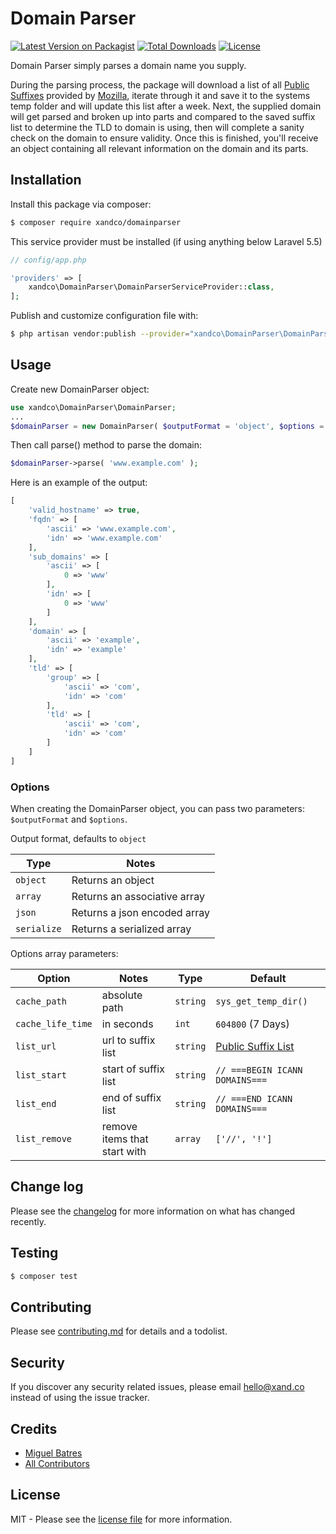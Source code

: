 # Domain Parser

[![Latest Version on Packagist][ico-version]][link-packagist]
[![Total Downloads][ico-downloads]][link-downloads]
[![License][ico-license]][link-license]

Domain Parser simply parses a domain name you supply.

During the parsing process, the package will download a list of all [Public Suffixes](https://publicsuffix.org/list/public_suffix_list.dat) provided by [Mozilla](https://www.mozilla.org), iterate through it and save it to the systems temp folder and will update this list after a week. Next, the supplied domain will get parsed and broken up into parts and compared to the saved suffix list to determine the TLD to domain is using, then will complete a sanity check on the domain to ensure validity. Once this is finished, you'll receive an object containing all relevant information on the domain and its parts.

## Installation

Install this package via composer:

``` bash
$ composer require xandco/domainparser
```

This service provider must be installed (if using anything below Laravel 5.5)

``` php
// config/app.php

'providers' => [
    xandco\DomainParser\DomainParserServiceProvider::class,
];
```

Publish and customize configuration file with:

``` bash
$ php artisan vendor:publish --provider="xandco\DomainParser\DomainParserServiceProvider"
```

## Usage

Create new DomainParser object:

``` php
use xandco\DomainParser\DomainParser;
...
$domainParser = new DomainParser( $outputFormat = 'object', $options = [] );
```

Then call parse() method to parse the domain:

``` php
$domainParser->parse( 'www.example.com' );
```

Here is an example of the output:

``` php
[
    'valid_hostname' => true,
    'fqdn' => [
        'ascii' => 'www.example.com',
        'idn' => 'www.example.com'
    ],
    'sub_domains' => [
        'ascii' => [
            0 => 'www'
        ],
        'idn' => [
            0 => 'www'
        ]
    ],
    'domain' => [
        'ascii' => 'example',
        'idn' => 'example'
    ],
    'tld' => [
        'group' => [
            'ascii' => 'com',
            'idn' => 'com'
        ],
        'tld' => [
            'ascii' => 'com',
            'idn' => 'com'
        ]
    ]
]
```

### Options

When creating the DomainParser object, you can pass two parameters: `$outputFormat` and `$options`.

Output format, defaults to `object`

| Type        | Notes                        |
|-------------|------------------------------|
| `object`    | Returns an object            |
| `array`     | Returns an associative array |
| `json`      | Returns a json encoded array |
| `serialize` | Returns a serialized array   |

Options array parameters:

| Option            | Notes                        | Type     | Default                                                                     |
|-------------------|------------------------------|----------|-----------------------------------------------------------------------------|
| `cache_path`      | absolute path                | `string` | `sys_get_temp_dir()`                                                        |
| `cache_life_time` | in seconds                   | `int`    | `604800` (7 Days)                                                           |
| `list_url`        | url to suffix list           | `string` | [Public Suffix List](https://publicsuffix.org/list/effective_tld_names.dat) |
| `list_start`      | start of suffix list         | `string` | `// ===BEGIN ICANN DOMAINS===`                                              |
| `list_end`        | end of suffix list           | `string` | `// ===END ICANN DOMAINS===`                                                |
| `list_remove`     | remove items that start with | `array`  | `['//', '!']`                                                               |

## Change log

Please see the [changelog](changelog.md) for more information on what has changed recently.

## Testing

``` bash
$ composer test
```

## Contributing

Please see [contributing.md](contributing.md) for details and a todolist.

## Security

If you discover any security related issues, please email [hello@xand.co](mailto:hello@xand.co) instead of using the issue tracker.

## Credits

- [Miguel Batres][link-author]
- [All Contributors][link-contributors]

## License

MIT - Please see the [license file](license.md) for more information.

[ico-version]: https://img.shields.io/packagist/v/xandco/domainparser.svg?style=flat-square
[ico-downloads]: https://img.shields.io/packagist/dt/xandco/domainparser.svg?style=flat-square
[ico-license]: https://img.shields.io/packagist/l/xandco/domainparser?style=flat-square

[link-packagist]: https://packagist.org/packages/xandco/domainparser
[link-downloads]: https://packagist.org/packages/xandco/domainparser
[link-author]: https://github.com/xandco
[link-license]: https://github.com/xandco/domainparser/blob/master/license.md
[link-contributors]: ../../contributors
